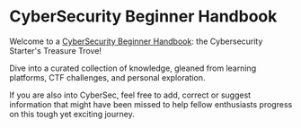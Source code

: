 # CyberSecurity Beginner Handbook

Welcome to a [CyberSecurity Beginner Handbook](https://this-is-emma.github.io/CyberSec-Beginner-Handbook/): the Cybersecurity Starter's Treasure Trove!

Dive into a curated collection of knowledge, gleaned from learning platforms, CTF challenges, and personal exploration.

If you are also into CyberSec, feel free to add, correct or suggest information that might have been missed to help fellow enthusiasts progress on this tough yet exciting journey.

